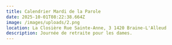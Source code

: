 ```yaml
---
title: Calendrier Mardi de la Parole
date: 2025-10-01T08:22:38.664Z
image: /images/uploads/2.png
location: La Closière Rue Sainte-Anne, 3 1420 Braine-L'Alleud
description: Journée de retraite pour les dames.
---
```

